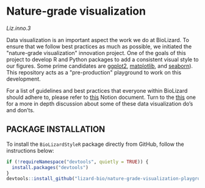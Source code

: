 # Nature-grade visualization

_Liz.inno.3_

Data visualization is an important aspect the work we do at BioLizard. To ensure that we follow best practices as much as possible, we initiated the "nature-grade visualization" innovation project. One of the goals of this project to develop R and Python packages to add a consistent visual style to our figures. Some prime candidates are [ggplot2](https://cran.r-project.org/web/packages/ggplot2/index.html), [matplotlib](https://matplotlib.org/), and [seaborn](https://seaborn.pydata.org/)). This repository acts as a "pre-production" playground to work on this development.

For a list of guidelines and best practices that everyone within BioLizard should adhere to, please refer to [this](https://www.notion.so/biolizard/Data-visualization-best-practices-a5a056f107584951af6e6dc8befe1d66?pvs=4) Notion document. Turn to the [this](https://www.notion.so/3c8b944dcc974b3791f9fee398a6d346?pvs=21) one for a more in depth discussion about some of these data visualization do’s and don’ts.

## PACKAGE INSTALLATION

To install the `BioLizardStyleR` package directly from GitHub, follow the instructions below:

```R
if (!requireNamespace("devtools", quietly = TRUE)) {
  install.packages("devtools")
}
devtools::install_github("lizard-bio/nature-grade-visualization-playground", subdir="BioLizardStyleR")
```
